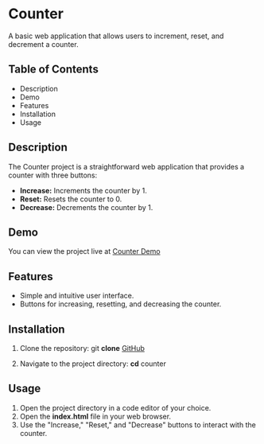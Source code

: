 # Counter

A basic web application that allows users to increment, reset, and decrement a counter.

## Table of Contents

- Description
- Demo
- Features
- Installation
- Usage

## Description

The Counter project is a straightforward web application that provides a counter with three buttons:

- **Increase:** Increments the counter by 1.
- **Reset:** Resets the counter to 0.
- **Decrease:** Decrements the counter by 1.

## Demo

You can view the project live at [Counter Demo](https://nubmers-counter-html-dom-vanilla-js.netlify.app/)

## Features

- Simple and intuitive user interface.
- Buttons for increasing, resetting, and decreasing the counter.

## Installation

1. Clone the repository:
git **clone** [GitHub](https://github.com/mohanraj-exe/counter.git)

2. Navigate to the project directory:
**cd** counter

## Usage

1. Open the project directory in a code editor of your choice.
2. Open the **index.html** file in your web browser.
3. Use the "Increase," "Reset," and "Decrease" buttons to interact with the counter.
